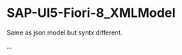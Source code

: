 # SAP-UI5-Fiori-8_XMLModel
Same as json model but syntx different.

<?xml version="1.0"?>
<data>
	<row>
	...
	</row>
</data>